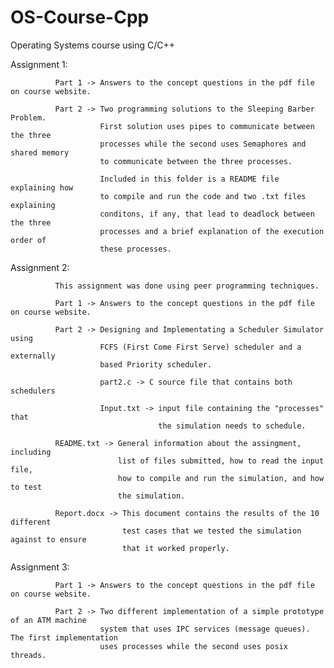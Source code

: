 OS-Course-Cpp
=============

Operating Systems course using C/C++


Assignment 1:

              Part 1 -> Answers to the concept questions in the pdf file on course website.
              
              Part 2 -> Two programming solutions to the Sleeping Barber Problem. 
                        First solution uses pipes to communicate between the three
                        processes while the second uses Semaphores and shared memory 
                        to communicate between the three processes.
                        
                        Included in this folder is a README file explaining how 
                        to compile and run the code and two .txt files explaining
                        conditons, if any, that lead to deadlock between the three
                        processes and a brief explanation of the execution order of 
                        these processes.
                        

Assignment 2:

              This assignment was done using peer programming techniques.
              
              Part 1 -> Answers to the concept questions in the pdf file on course website.
              
              Part 2 -> Designing and Implementating a Scheduler Simulator using
                        FCFS (First Come First Serve) scheduler and a externally
                        based Priority scheduler.
                        
                        part2.c -> C source file that contains both schedulers
                        
                        Input.txt -> input file containing the "processes" that
                                     the simulation needs to schedule.
                                     
              README.txt -> General information about the assingment, including
                            list of files submitted, how to read the input file,
                            how to compile and run the simulation, and how to test
                            the simulation.
                            
              Report.docx -> This document contains the results of the 10 different
                             test cases that we tested the simulation against to ensure
                             that it worked properly.


Assignment 3:

              Part 1 -> Answers to the concept questions in the pdf file on course website.
              
              Part 2 -> Two different implementation of a simple prototype of an ATM machine
                        system that uses IPC services (message queues). The first implementation
                        uses processes while the second uses posix threads.
